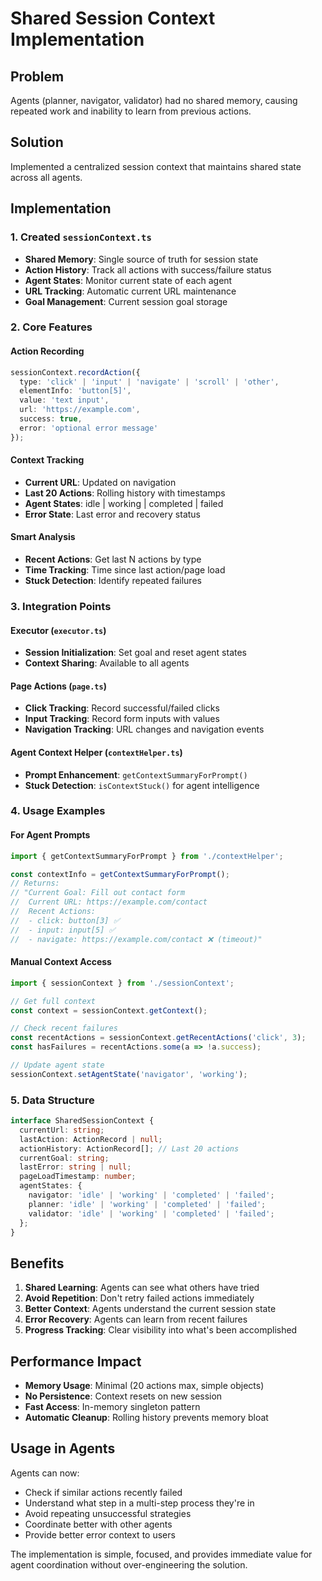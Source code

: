 # Shared Session Context Implementation

## Problem
Agents (planner, navigator, validator) had no shared memory, causing repeated work and inability to learn from previous actions.

## Solution
Implemented a centralized session context that maintains shared state across all agents.

## Implementation

### 1. Created `sessionContext.ts`
- **Shared Memory**: Single source of truth for session state
- **Action History**: Track all actions with success/failure status
- **Agent States**: Monitor current state of each agent
- **URL Tracking**: Automatic current URL maintenance
- **Goal Management**: Current session goal storage

### 2. Core Features

#### Action Recording
```typescript
sessionContext.recordAction({
  type: 'click' | 'input' | 'navigate' | 'scroll' | 'other',
  elementInfo: 'button[5]',
  value: 'text input',
  url: 'https://example.com',
  success: true,
  error: 'optional error message'
});
```

#### Context Tracking
- **Current URL**: Updated on navigation
- **Last 20 Actions**: Rolling history with timestamps
- **Agent States**: idle | working | completed | failed
- **Error State**: Last error and recovery status

#### Smart Analysis
- **Recent Actions**: Get last N actions by type
- **Time Tracking**: Time since last action/page load
- **Stuck Detection**: Identify repeated failures

### 3. Integration Points

#### Executor (`executor.ts`)
- **Session Initialization**: Set goal and reset agent states
- **Context Sharing**: Available to all agents

#### Page Actions (`page.ts`)
- **Click Tracking**: Record successful/failed clicks
- **Input Tracking**: Record form inputs with values
- **Navigation Tracking**: URL changes and navigation events

#### Agent Context Helper (`contextHelper.ts`)
- **Prompt Enhancement**: `getContextSummaryForPrompt()`
- **Stuck Detection**: `isContextStuck()` for agent intelligence

### 4. Usage Examples

#### For Agent Prompts
```typescript
import { getContextSummaryForPrompt } from './contextHelper';

const contextInfo = getContextSummaryForPrompt();
// Returns:
// "Current Goal: Fill out contact form
//  Current URL: https://example.com/contact
//  Recent Actions:
//  - click: button[3] ✅
//  - input: input[5] ✅  
//  - navigate: https://example.com/contact ❌ (timeout)"
```

#### Manual Context Access
```typescript
import { sessionContext } from './sessionContext';

// Get full context
const context = sessionContext.getContext();

// Check recent failures
const recentActions = sessionContext.getRecentActions('click', 3);
const hasFailures = recentActions.some(a => !a.success);

// Update agent state
sessionContext.setAgentState('navigator', 'working');
```

### 5. Data Structure

```typescript
interface SharedSessionContext {
  currentUrl: string;
  lastAction: ActionRecord | null;
  actionHistory: ActionRecord[]; // Last 20 actions
  currentGoal: string;
  lastError: string | null;
  pageLoadTimestamp: number;
  agentStates: {
    navigator: 'idle' | 'working' | 'completed' | 'failed';
    planner: 'idle' | 'working' | 'completed' | 'failed';
    validator: 'idle' | 'working' | 'completed' | 'failed';
  };
}
```

## Benefits

1. **Shared Learning**: Agents can see what others have tried
2. **Avoid Repetition**: Don't retry failed actions immediately
3. **Better Context**: Agents understand the current session state
4. **Error Recovery**: Agents can learn from recent failures
5. **Progress Tracking**: Clear visibility into what's been accomplished

## Performance Impact

- **Memory Usage**: Minimal (20 actions max, simple objects)
- **No Persistence**: Context resets on new session
- **Fast Access**: In-memory singleton pattern
- **Automatic Cleanup**: Rolling history prevents memory bloat

## Usage in Agents

Agents can now:
- Check if similar actions recently failed
- Understand what step in a multi-step process they're in
- Avoid repeating unsuccessful strategies
- Coordinate better with other agents
- Provide better error context to users

The implementation is simple, focused, and provides immediate value for agent coordination without over-engineering the solution.